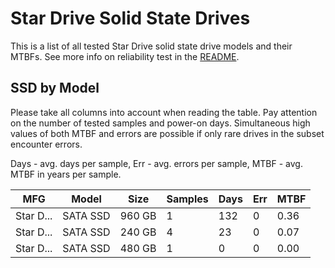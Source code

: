 Star Drive Solid State Drives
=============================

This is a list of all tested Star Drive solid state drive models and their MTBFs. See
more info on reliability test in the [README](https://github.com/linuxhw/SMART).

SSD by Model
------------

Please take all columns into account when reading the table. Pay attention on the
number of tested samples and power-on days. Simultaneous high values of both MTBF
and errors are possible if only rare drives in the subset encounter errors.

Days - avg. days per sample,
Err  - avg. errors per sample,
MTBF - avg. MTBF in years per sample.

| MFG       | Model              | Size   | Samples | Days  | Err   | MTBF |
|-----------|--------------------|--------|---------|-------|-------|------|
| Star D... | SATA SSD           | 960 GB | 1       | 132   | 0     | 0.36   |
| Star D... | SATA SSD           | 240 GB | 4       | 23    | 0     | 0.07   |
| Star D... | SATA SSD           | 480 GB | 1       | 0     | 0     | 0.00   |
